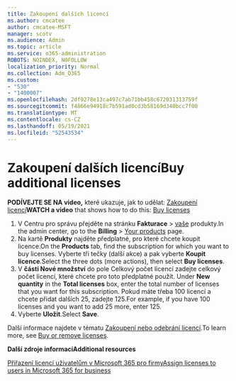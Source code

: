 ```yaml
---
title: Zakoupení dalších licencí
ms.author: cmcatee
author: cmcatee-MSFT
manager: scotv
ms.audience: Admin
ms.topic: article
ms.service: o365-administration
ROBOTS: NOINDEX, NOFOLLOW
localization_priority: Normal
ms.collection: Adm_O365
ms.custom:
- "530"
- "1400007"
ms.openlocfilehash: 2df9278e13ca497c7ab71bb458c672031313759f
ms.sourcegitcommit: f4866e94918c7b591ad0cd3b58169d340bcc7f00
ms.translationtype: MT
ms.contentlocale: cs-CZ
ms.lasthandoff: 05/19/2021
ms.locfileid: "52543534"
---
```

# <a name="buy-additional-licenses"></a><span data-ttu-id="c106c-102">Zakoupení dalších licencí</span><span class="sxs-lookup"><span data-stu-id="c106c-102">Buy additional licenses</span></span>

<span data-ttu-id="c106c-103">**PODÍVEJTE SE NA video,** které ukazuje, jak to udělat: [Zakoupení licencí](https://go.microsoft.com/fwlink/p/?linkid=2154857)</span><span class="sxs-lookup"><span data-stu-id="c106c-103">**WATCH a video** that shows how to do this: [Buy licenses](https://go.microsoft.com/fwlink/p/?linkid=2154857)</span></span>

1. <span data-ttu-id="c106c-104">V Centru pro správu přejděte na stránku **Fakturace**  >  [vaše](https://go.microsoft.com/fwlink/p/?linkid=842054) produkty.</span><span class="sxs-lookup"><span data-stu-id="c106c-104">In the admin center, go to the **Billing** > [Your products](https://go.microsoft.com/fwlink/p/?linkid=842054) page.</span></span>
2. <span data-ttu-id="c106c-105">Na kartě **Produkty** najděte předplatné, pro které chcete koupit licence.</span><span class="sxs-lookup"><span data-stu-id="c106c-105">On the **Products** tab, find the subscription for which you want to buy licenses.</span></span> <span data-ttu-id="c106c-106">Vyberte tři tečky (další akce) a pak vyberte **Koupit licence**.</span><span class="sxs-lookup"><span data-stu-id="c106c-106">Select the three dots (more actions), then select **Buy licenses**.</span></span>
3. <span data-ttu-id="c106c-107">V **části Nové množství** do pole Celkový počet licencí zadejte celkový počet licencí, které chcete pro toto předplatné použít. </span><span class="sxs-lookup"><span data-stu-id="c106c-107">Under **New quantity** in the **Total licenses** box, enter the total number of licenses that you want for this subscription.</span></span> <span data-ttu-id="c106c-108">Pokud máte třeba 100 licencí a chcete přidat dalších 25, zadejte 125.</span><span class="sxs-lookup"><span data-stu-id="c106c-108">For example, if you have 100 licenses and you want to add 25 more, enter 125.</span></span>
4. <span data-ttu-id="c106c-109">Vyberte **Uložit**.</span><span class="sxs-lookup"><span data-stu-id="c106c-109">Select **Save**.</span></span>

<span data-ttu-id="c106c-110">Další informace najdete v tématu [Zakoupení nebo odebrání licencí](/microsoft-365/commerce/licenses/buy-licenses).</span><span class="sxs-lookup"><span data-stu-id="c106c-110">To learn more, see [Buy or remove licenses](/microsoft-365/commerce/licenses/buy-licenses).</span></span>

<span data-ttu-id="c106c-111">**Další zdroje informací**</span><span class="sxs-lookup"><span data-stu-id="c106c-111">**Additional resources**</span></span>

[<span data-ttu-id="c106c-112">Přiřazení licencí uživatelům v Microsoft 365 pro firmy</span><span class="sxs-lookup"><span data-stu-id="c106c-112">Assign licenses to users in Microsoft 365 for business</span></span>](/microsoft-365/admin/manage/assign-licenses-to-users)